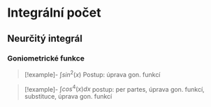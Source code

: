 # Integrální počet
## Neurčitý integrál
### Goniometrické funkce
> [!example]- $\int sin^2(x)$
> Postup: úprava gon. funkcí

> [!example]- $\int cos^4(x) dx$
> postup: per partes, úprava gon. funkcí, substituce, úprava gon. funkcí